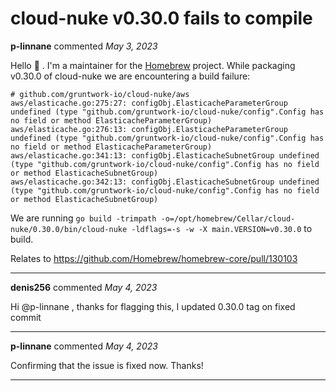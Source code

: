 # cloud-nuke v0.30.0 fails to compile

**p-linnane** commented *May 3, 2023*

Hello 👋 . I'm a maintainer for the [Homebrew](https://brew.sh) project. While packaging v0.30.0 of cloud-nuke we are encountering a build failure:

```
# github.com/gruntwork-io/cloud-nuke/aws
aws/elasticache.go:275:27: configObj.ElasticacheParameterGroup undefined (type "github.com/gruntwork-io/cloud-nuke/config".Config has no field or method ElasticacheParameterGroup)
aws/elasticache.go:276:13: configObj.ElasticacheParameterGroup undefined (type "github.com/gruntwork-io/cloud-nuke/config".Config has no field or method ElasticacheParameterGroup)
aws/elasticache.go:341:13: configObj.ElasticacheSubnetGroup undefined (type "github.com/gruntwork-io/cloud-nuke/config".Config has no field or method ElasticacheSubnetGroup)
aws/elasticache.go:342:13: configObj.ElasticacheSubnetGroup undefined (type "github.com/gruntwork-io/cloud-nuke/config".Config has no field or method ElasticacheSubnetGroup)
```
We are running `go build -trimpath -o=/opt/homebrew/Cellar/cloud-nuke/0.30.0/bin/cloud-nuke -ldflags=-s -w -X main.VERSION=v0.30.0` to build.

Relates to https://github.com/Homebrew/homebrew-core/pull/130103
<br />
***


**denis256** commented *May 4, 2023*

Hi @p-linnane , 
thanks for flagging this, I updated 0.30.0 tag on fixed commit
***

**p-linnane** commented *May 4, 2023*

Confirming that the issue is fixed now. Thanks!
***

